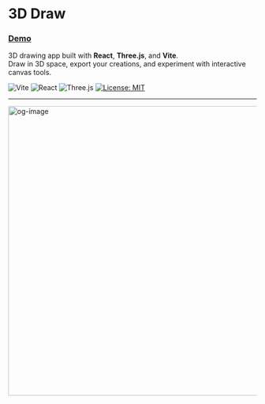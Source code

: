 # 3D Draw
### <a href="https://3d-draw.vercel.app">Demo</a>

3D drawing app built with **React**, **Three.js**, and **Vite**.  
Draw in 3D space, export your creations, and experiment with interactive canvas tools.

![Vite](https://img.shields.io/badge/Vite-646CFF?logo=vite&logoColor=fff)
![React](https://img.shields.io/badge/React-61DAFB?logo=react&logoColor=000)
![Three.js](https://img.shields.io/badge/Three.js-black?logo=three.js&logoColor=white)
[![License: MIT](https://img.shields.io/badge/License-MIT-yellow.svg)](./LICENSE)

---

<img width="941" height="586" alt="og-image" src="https://github.com/user-attachments/assets/6e299397-e585-4487-9b98-73d2826a1879" />

